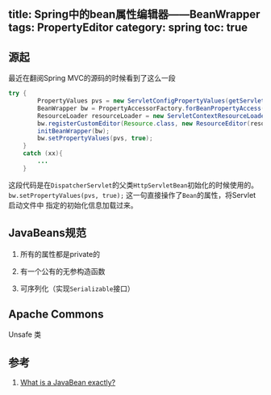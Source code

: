 title: Spring中的bean属性编辑器——BeanWrapper
tags: PropertyEditor
category: spring
toc: true
---

## 源起

最近在翻阅Spring MVC的源码的时候看到了这么一段

```java
try {
        PropertyValues pvs = new ServletConfigPropertyValues(getServletConfig(), this.requiredProperties);
        BeanWrapper bw = PropertyAccessorFactory.forBeanPropertyAccess(this);
        ResourceLoader resourceLoader = new ServletContextResourceLoader(getServletContext());
        bw.registerCustomEditor(Resource.class, new ResourceEditor(resourceLoader, getEnvironment()));
        initBeanWrapper(bw);
        bw.setPropertyValues(pvs, true);
    }
    catch (xx){
        ...
    }
```
这段代码是在`DispatcherServlet`的父类`HttpServletBean`初始化的时候使用的。
`bw.setPropertyValues(pvs, true);` 这一句直接操作了`Bean`的属性，将Servlet启动文件中
指定的初始化信息加载过来。

## JavaBeans规范

1. 所有的属性都是private的

2. 有一个公有的无参构造函数

3. 可序列化（实现`Serializable`接口）


## Apache Commons

Unsafe 类

## 参考

1. [What is a JavaBean exactly?](http://stackoverflow.com/questions/3295496/what-is-a-javabean-exactly)